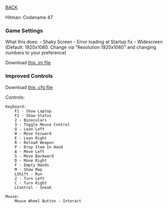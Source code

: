 
[BACK](..)

Hitman: Codename 47

### Game Settings

What this does:
	- Shaky Screen
	- Error loading at Startup fix
	- Widescreen (Default: 1920x1080. Change via "Resolution 1920x1080" and changing numbers to your preference)

Download [this .ini file](./ctrls/Hitman.ini)

### Improved Controls
Download [this .cfg file](./ctrls/Hitman.cfg)

Controls:
	
	Keyboard:
		F1 - Show Laptop
		F2 - Show Status
		2 - Binoculars
		3 - Toggle Mouse Control
		Q - Lean Left
		W - Move Forward
		E - Lean Right
		R - Reload Weapon
		P - Drop Item In Hand
		A - Move Left
		S - Move Backward
		D - Move Right
		F - Empty Hands
		M - Show Map
		LShift - Run
		Z - Turn Left
		C - Turn Right
		LControl - Sneak
		
	Mouse:
		Mouse Wheel Button - Interact